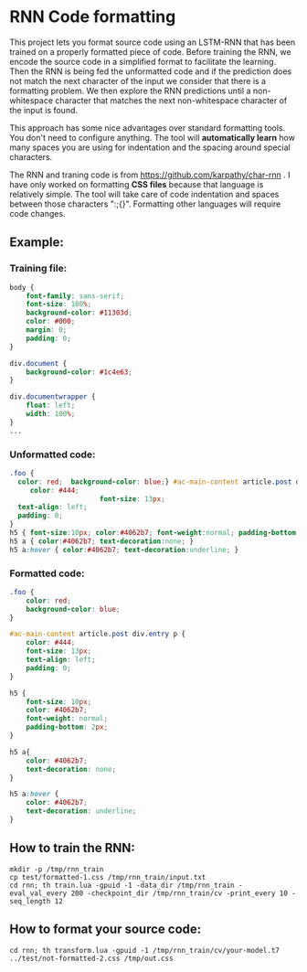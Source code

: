 # RNN Code formatting #

This project lets you format source code using an LSTM-RNN that has been trained on a properly formatted piece of code. Before training the RNN, we encode the source code in a simplified format to facilitate the learning. Then the RNN is being fed the unformatted code and if the prediction does not match the next character of the input we consider that there is a formatting problem. We then explore the RNN predictions until a non-whitespace character that matches the next non-whitespace character of the input is found.

This approach has some nice advantages over standard formatting tools. You don't need to configure anything. The tool will **automatically learn** how many spaces you are using for indentation and the spacing around special characters.

The RNN and traning code is from  <https://github.com/karpathy/char-rnn> . I have only worked on formatting **CSS files** because that language is relatively simple. The tool will take care of code indentation and spaces between those characters ":;{}". Formatting other languages will require code changes.


Example:
--------

### Training file: ###
```css
body {
    font-family: sans-serif;
    font-size: 100%;
    background-color: #11303d;
    color: #000;
    margin: 0;
    padding: 0;
}

div.document {
    background-color: #1c4e63;
}

div.documentwrapper {
    float: left;
    width: 100%;
}
...
```

### Unformatted code: ###
```css
.foo {
  color: red;  background-color: blue;} #ac-main-content article.post div.entry p {
     color: #444;
                      font-size: 13px;
  text-align: left;
  padding: 0;
}
h5 { font-size:10px; color:#4062b7; font-weight:normal; padding-bottom:2px; }
h5 a { color:#4062b7; text-decoration:none; }
h5 a:hover { color:#4062b7; text-decoration:underline; }
```

### Formatted code: ###
```css
.foo {
    color: red;
    background-color: blue;
}

#ac-main-content article.post div.entry p {
    color: #444;
    font-size: 13px;
    text-align: left;
    padding: 0;
}

h5 {
    font-size: 10px;
    color: #4062b7;
    font-weight: normal;
    padding-bottom: 2px;
}

h5 a{
    color: #4062b7;
    text-decoration: none;
}

h5 a:hover {
    color: #4062b7;
    text-decoration: underline;
}
```

How to train the RNN:
---------------------
```
mkdir -p /tmp/rnn_train
cp test/formatted-1.css /tmp/rnn_train/input.txt
cd rnn; th train.lua -gpuid -1 -data_dir /tmp/rnn_train -eval_val_every 200 -checkpoint_dir /tmp/rnn_train/cv -print_every 10 -seq_length 12
```

How to format your source code:
-------------------------
```
cd rnn; th transform.lua -gpuid -1 /tmp/rnn_train/cv/your-model.t7 ../test/not-formatted-2.css /tmp/out.css
```
